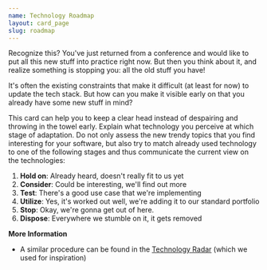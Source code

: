 ```yaml
---
name: Technology Roadmap
layout: card_page
slug: roadmap
---
```

Recognize this? You've just returned from a conference and would like to put all this new stuff into practice right now. But then you think about it, and realize something is stopping you: all the old stuff you have!

It's often the existing constraints that make it difficult (at least for now) to update the tech stack. But how can you make it visible early on that you already have some new stuff in mind?

This card can help you to keep a clear head instead of despairing and throwing in the towel early. Explain what technology you perceive at which stage of adaptation. Do not only assess the new trendy topics that you find interesting for your software, but also try to match already used technology to one of the following stages and thus communicate the current view on the technologies:

1. **Hold on**: Already heard, doesn't really fit to us yet
2. **Consider**: Could be interesting, we'll find out more
3. **Test**: There's a good use case that we're implementing
4. **Utilize**: Yes, it's worked out well, we're adding it to our standard portfolio
5. **Stop**: Okay, we're gonna get out of here.
6. **Dispose**: Everywhere we stumble on it, it gets removed


**More Information**

* A similar procedure can be found in the [Technology Radar](https://www.thoughtworks.com/de/radar) (which we used for inspiration)

